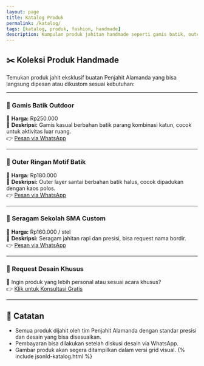 ```yaml
---
layout: page
title: Katalog Produk
permalink: /katalog/
tags: [katalog, produk, fashion, handmade]
description: Kumpulan produk jahitan handmade seperti gamis batik, outer santai, dan seragam custom buatan Penjahit Alamanda.
---
```


## ✂️ Koleksi Produk Handmade

Temukan produk jahit eksklusif buatan Penjahit Alamanda yang bisa langsung dipesan atau dikustom sesuai kebutuhan:

---

### 🧵 Gamis Batik Outdoor  
💸 **Harga:** Rp250.000  
📌 **Deskripsi:** Gamis kasual berbahan batik parang kombinasi katun, cocok untuk aktivitas luar ruang.  
👉 [Pesan via WhatsApp](https://wa.me/6288801758800)

---

### 🧣 Outer Ringan Motif Batik  
💸 **Harga:** Rp180.000  
📌 **Deskripsi:** Outer layer santai berbahan batik halus, cocok dipadukan dengan kaos polos.  
👉 [Pesan via WhatsApp](https://wa.me/6288801758800)

---

### 🏫 Seragam Sekolah SMA Custom  
💸 **Harga:** Rp160.000 / stel  
📌 **Deskripsi:** Seragam jahitan rapi dan presisi, bisa request nama bordir.  
👉 [Pesan via WhatsApp](https://wa.me/6288801758800)

---

### 🎨 Request Desain Khusus  
💬 Ingin produk yang lebih personal atau sesuai acara khusus?  
👉 [Klik untuk Konsultasi Gratis](https://wa.me/6288801758800)

---

## 🎯 Catatan

- Semua produk dijahit oleh tim Penjahit Alamanda dengan standar presisi dan desain yang bisa disesuaikan.  
- Pembayaran bisa dilakukan setelah diskusi desain via WhatsApp.  
- Gambar produk akan segera ditampilkan dalam versi grid visual.
{% include jsonld-katalog.html %}
